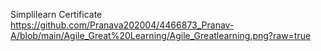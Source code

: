 Simplilearn Certificate
https://github.com/Pranava202004/4466873_Pranav-A/blob/main/Agile_Great%20Learning/Agile_Greatlearning.png?raw=true
